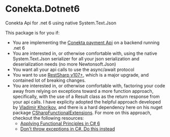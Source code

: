 # Conekta.Dotnet6
Conekta Api for .net 6 using native System.Text.Json

This package is for you if:
- You are implementing the [Conekta payment Api](https://developers.conekta.com/reference/autenticaci%C3%B3n) on a backend running .net 6
- You are interested in, or otherwise comfortable with, using the native System.Text.Json serializer for all your json serialization and deserialization needs (no more Newtonsoft.Json)
- You want all your api calls to use the async/await protocol
- You want to use [RestSharp v107+](https://restsharp.dev/v107/#restsharp-v107), which is a major upgrade, and contained lot of breaking changes.  
- You are interested in, or otherwise comfortable with, factoring your code away from relying on exceptions toward a more function approach, specifically, with the use of a Result class as the return response from your api calls.  I have explicity adopted the helpful approach developed by [Vladimir Khorikov](https://enterprisecraftmanship.com), 
and there is a hard dependency here on his nuget package [CSharpFunctionalExtensions](https://www.nuget.org/packages/CSharpFunctionalExtensions/). For more on this approach, checkout the following resources:
  - [Applying Functional Principles in C# 6](https://www.pluralsight.com/courses/csharp-applying-functional-principles)
  - [Don't throw exceptions in C#. Do this instead](https://youtu.be/a1ye9eGTB98)